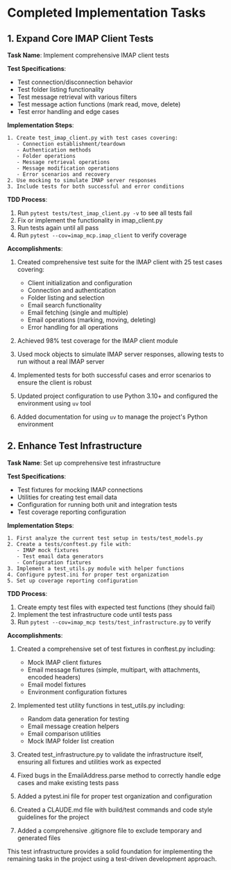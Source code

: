 # Completed Implementation Tasks

## 1. Expand Core IMAP Client Tests

**Task Name**: Implement comprehensive IMAP client tests

**Test Specifications**:
- Test connection/disconnection behavior
- Test folder listing functionality
- Test message retrieval with various filters
- Test message action functions (mark read, move, delete)
- Test error handling and edge cases

**Implementation Steps**:
```
1. Create test_imap_client.py with test cases covering:
   - Connection establishment/teardown
   - Authentication methods
   - Folder operations
   - Message retrieval operations
   - Message modification operations
   - Error scenarios and recovery
2. Use mocking to simulate IMAP server responses
3. Include tests for both successful and error conditions
```

**TDD Process**:
1. Run `pytest tests/test_imap_client.py -v` to see all tests fail
2. Fix or implement the functionality in imap_client.py
3. Run tests again until all pass
4. Run `pytest --cov=imap_mcp.imap_client` to verify coverage

**Accomplishments**:

1. Created comprehensive test suite for the IMAP client with 25 test cases covering:
   - Client initialization and configuration
   - Connection and authentication
   - Folder listing and selection
   - Email search functionality
   - Email fetching (single and multiple)
   - Email operations (marking, moving, deleting)
   - Error handling for all operations

2. Achieved 98% test coverage for the IMAP client module

3. Used mock objects to simulate IMAP server responses, allowing tests to run without a real IMAP server

4. Implemented tests for both successful cases and error scenarios to ensure the client is robust

5. Updated project configuration to use Python 3.10+ and configured the environment using `uv` tool

6. Added documentation for using `uv` to manage the project's Python environment

## 2. Enhance Test Infrastructure

**Task Name**: Set up comprehensive test infrastructure

**Test Specifications**:
- Test fixtures for mocking IMAP connections
- Utilities for creating test email data
- Configuration for running both unit and integration tests
- Test coverage reporting configuration

**Implementation Steps**:
```
1. First analyze the current test setup in tests/test_models.py
2. Create a tests/conftest.py file with:
   - IMAP mock fixtures
   - Test email data generators
   - Configuration fixtures
3. Implement a test_utils.py module with helper functions
4. Configure pytest.ini for proper test organization
5. Set up coverage reporting configuration
```

**TDD Process**:
1. Create empty test files with expected test functions (they should fail)
2. Implement the test infrastructure code until tests pass
3. Run `pytest --cov=imap_mcp tests/test_infrastructure.py` to verify

**Accomplishments**:

1. Created a comprehensive set of test fixtures in conftest.py including:
   - Mock IMAP client fixtures
   - Email message fixtures (simple, multipart, with attachments, encoded headers)
   - Email model fixtures
   - Environment configuration fixtures

2. Implemented test utility functions in test_utils.py including:
   - Random data generation for testing
   - Email message creation helpers
   - Email comparison utilities
   - Mock IMAP folder list creation

3. Created test_infrastructure.py to validate the infrastructure itself, ensuring all fixtures and utilities work as expected

4. Fixed bugs in the EmailAddress.parse method to correctly handle edge cases and make existing tests pass

5. Added a pytest.ini file for proper test organization and configuration

6. Created a CLAUDE.md file with build/test commands and code style guidelines for the project

7. Added a comprehensive .gitignore file to exclude temporary and generated files

This test infrastructure provides a solid foundation for implementing the remaining tasks in the project using a test-driven development approach.